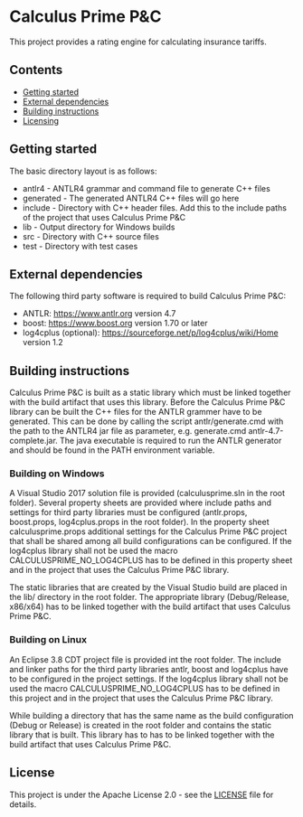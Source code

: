 # Calculus Prime P&C

This project provides a rating engine for calculating insurance tariffs.

## Contents

- [Getting started](#getting-started)
- [External dependencies](#external-dependencies)
- [Building instructions](#building-instructions)
- [Licensing](#license)

## <a name="getting-started"></a>Getting started

The basic directory layout is as follows:

* antlr4 - ANTLR4 grammar and command file to generate C++ files
* generated - The generated ANTLR4 C++ files will go here
* include - Directory with C++ header files. Add this to the include paths of the project that uses Calculus Prime P&C
* lib - Output directory for Windows builds
* src - Directory with C++ source files
* test - Directory with test cases


## <a name="external-dependencies"></a>External dependencies

The following third party software is required to build Calculus Prime P&C:

* ANTLR: https://www.antlr.org version 4.7
* boost: https://www.boost.org version 1.70 or later
* log4cplus (optional): https://sourceforge.net/p/log4cplus/wiki/Home version 1.2 

## <a name="building-instructions"></a>Building instructions

Calculus Prime P&C is built as a static library which must be linked together with the build artifact that uses this library.
Before the Calculus Prime P&C library can be built the C++ files for the ANTLR grammer have to be generated. 
This can be done by calling the script antlr/generate.cmd with the path to the ANTLR4 jar file
as parameter, e.g. generate.cmd antlr-4.7-complete.jar. The java executable is required to run the ANTLR generator and should be found in the PATH environment variable.


### Building on Windows

A Visual Studio 2017 solution file is provided (calculusprime.sln in the root folder). 
Several property sheets are provided where include paths and settings for third party libraries must be configured (antlr.props, boost.props, log4cplus.props in the root folder).
In the property sheet calculusprime.props additional settings for the Calculus Prime P&C project that shall be shared among all build configurations can be configured.
If the log4cplus library shall not be used the macro CALCULUSPRIME_NO_LOG4CPLUS has to be defined in this property sheet and in the project that uses the Calculus Prime P&C library.

The static libraries that are created by the Visual Studio build are placed in the lib/ directory in the root folder. 
The appropriate library (Debug/Release, x86/x64) has to be linked together with the build artifact that uses Calculus Prime P&C. 


### Building on Linux

An Eclipse 3.8 CDT project file is provided int the root folder. 
The include and linker paths for the third party libraries antlr, boost and log4cplus have to be configured in the project settings. 
If the log4cplus library shall not be used the macro CALCULUSPRIME_NO_LOG4CPLUS has to be defined in this project and in the project that uses the Calculus Prime P&C library.

While building a directory that has the same name as the build configuration (Debug or Release) is created in the root folder and contains the static library that is built. 
This library has to has to be linked together with the build artifact that uses Calculus Prime P&C. 

## <a name="license"></a>License

This project is under the Apache License 2.0 - see the [LICENSE](LICENSE) file for details.